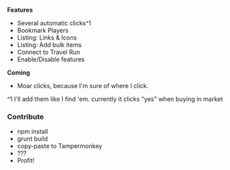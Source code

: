 **Features**
- Several automatic clicks^1
- Bookmark Players
- Listing: Links & Icons
- Listing: Add bulk items
- Connect to Travel Run
- Enable/Disable features

**Coming**
- Moar clicks, because I'm sure of where I click.

\^1 I'll add them like I find 'em. currently it clicks "yes" when buying in market

### Contribute
- npm install
- grunt build
- copy-paste to Tampermonkey
- ???
- Profit!
